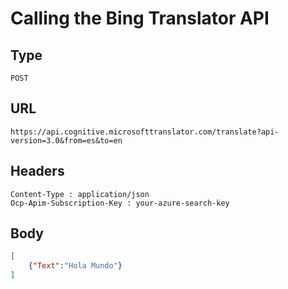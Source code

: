# Calling the Bing Translator API

## Type

```http
POST
```

## URL

```http
https://api.cognitive.microsofttranslator.com/translate?api-version=3.0&from=es&to=en
```

## Headers

```http
Content-Type : application/json
Ocp-Apim-Subscription-Key : your-azure-search-key
```

## Body
```json
[
	{"Text":"Hola Mundo"}
]
```
